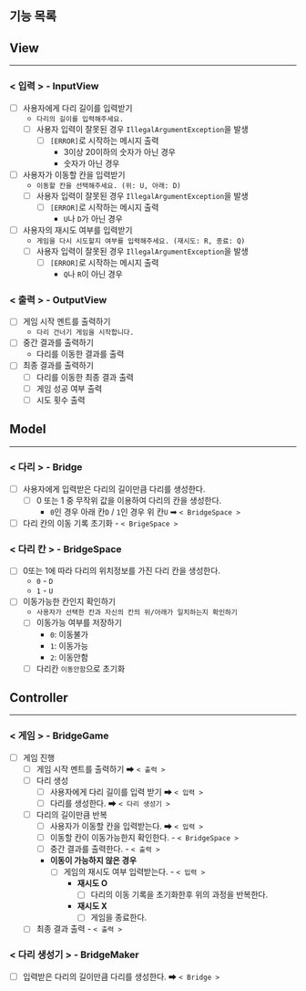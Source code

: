 기능 목록
---

## View

---
### < 입력 > - InputView
- [ ] 사용자에게 다리 길이를 입력받기
  - `다리의 길이를 입력해주세요.`
  - [ ] 사용자 입력이 잘못된 경우 `IllegalArgumentException`을 발생
    - [ ] `[ERROR]`로 시작하는 메시지 출력
      - 3이상 20이하의 숫자가 아닌 경우
      - 숫자가 아닌 경우 


- [ ] 사용자가 이동할 칸을 입력받기
  - `이동할 칸을 선택해주세요. (위: U, 아래: D)`
  - [ ] 사용자 입력이 잘못된 경우 `IllegalArgumentException`을 발생
    - [ ] `[ERROR]`로 시작하는 메시지 출력
      - `U`나 `D`가 아닌 경우

- [ ] 사용자의 재시도 여부를 입력받기
  - `게임을 다시 시도할지 여부를 입력해주세요. (재시도: R, 종료: Q)`
  - [ ] 사용자 입력이 잘못된 경우 `IllegalArgumentException`을 발생
    - [ ] `[ERROR]`로 시작하는 메시지 출력
      - `Q`나 `R`이 아닌 경우

### < 출력 > - OutputView
- [ ] 게임 시작 멘트를 출력하기 
  - `다리 건너기 게임을 시작합니다.`
- [ ] 중간 결과를 출력하기 
  - 다리를 이동한 결과를 출력
- [ ] 최종 결과를 출력하기
  - [ ] 다리를 이동한 최종 결과 출력
  - [ ] 게임 성공 여부 출력
  - [ ] 시도 횟수 출력

## Model

---


### < 다리 > - Bridge
- [ ] 사용자에게 입력받은 다리의 길이만큼 다리를 생성한다.
    - [ ]  0 또는 1 중 무작위 값을 이용하여 다리의 칸을 생성한다.
        - `0`인 경우 아래 칸`D` / `1`인 경우 위 칸`U` ➡ `< BridgeSpace >`
- [ ] 다리 칸의 이동 기록 초기화 - `< BrigeSpace >`
### < 다리 칸 > - BridgeSpace
- [ ] 0또는 1에 따라 다리의 위치정보를 가진 다리 칸을 생성한다. 
  - `0` - `D`
  - `1` - `U`
- [ ] 이동가능한 칸인지 확인하기
  - `사용자가 선택한 칸과 자신의 칸의 위/아래가 일치하는지 확인하기`
  - [ ] 이동가능 여부를 저장하기 
    - `0`: 이동불가
    - `1`: 이동가능
    - `2`: 이동안함 
  - [ ] 다리칸 `이동안함`으로 초기화
## Controller

---
### < 게임 > - BridgeGame
- [ ] 게임 진행
    - [ ] 게임 시작 멘트를 출력하기 ➡ `< 출력 >`
    - [ ] 다리 생성
      - [ ] 사용자에게 다리 길이를 입력 받기 ➡ `< 입력 >`
      - [ ] 다리를 생성한다. ➡ `< 다리 생성기 >`
    - [ ] 다리의 길이만큼 반복
      - [ ] 사용자가 이동할 칸을 입력받는다.  ➡ `< 입력 >`
      - [ ] 이동할 칸이 이동가능한지 확인한다. - `< BridgeSpace >`
      - [ ] 중간 결과를 출력한다. - `< 출력 >`
      - **이동이 가능하지 않은 경우**
        - [ ] 게임의 재시도 여부 입력받는다. - `< 입력 >`
          - **재시도 O**
            - [ ] 다리의 이동 기록을 초기화한후 위의 과정을 반복한다. 
          - **재시도 X**
            - [ ] 게임을 종료한다. 
    - [ ] 최종 결과 출력 - `< 출력 >`
### < 다리 생성기 > - BridgeMaker
- [ ] 입력받은 다리의 길이만큼 다리를 생성한다. ➡ `< Bridge >`

    

